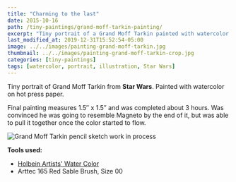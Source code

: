 ```yaml
---
title: "Charming to the last"
date: 2015-10-16
path: /tiny-paintings/grand-moff-tarkin-painting/
excerpt: "Tiny portrait of a Grand Moff Tarkin painted with watercolor on hot press paper."
last_modified_at: 2019-12-31T15:52:54-05:00
image: ../../images/painting-grand-moff-tarkin.jpg
thumbnail: ../../images/painting-grand-moff-tarkin-crop.jpg
categories: [tiny-paintings]
tags: [watercolor, portrait, illustration, Star Wars]
---
```


Tiny portrait of Grand Moff Tarkin from **Star Wars**. Painted with watercolor on hot press paper.

Final painting measures 1.5&#x2033; x 1.5&#x2033; and was completed about 3 hours. Was convinced he was going to resemble Magneto by the end of it, but was able to pull it together once the color started to flow.

![Grand Moff Tarkin pencil sketch work in process](../../images/painting-grand-moff-tarkin-process-1-lg.jpg)

**Tools used:**

- [Holbein Artists' Water Color](https://amzn.to/2ZPsCTN)
- Arttec 165 Red Sable Brush, Size 00
